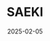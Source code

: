 ---  
layout: startup_page  
title: "SAEKI"  
id: "saeki.ch"  
permalink: "/saekisaeki.ch02052025/"  
website: "https://www.saeki.ch/"  
funding_round: "Seed"  
funding_amount: "$6.7M"  
investors: "Lightbird, Founderful, 2100VC, Danobat"  
about: "SAEKI is a Swiss manufacturing automation company that combines large-scale additive manufacturing with precision CNC machining to deliver precision-engineered components in days. Its hybrid approach includes automated quality assurance and an instant quoting platform, reducing lead times and improving cost efficiency. This innovative system addresses the challenges of long lead times and high costs in industries like aerospace, automotive, and construction."  
markets: "Manufacturing, Automation, Additive Manufacturing, 3D Printing, CNC Machining, Industrial Machinery Manufacturing, Robotics"  
hq: "Zurich, Switzerland"  
founded_year: "2022"  
linkedin: "https://www.linkedin.com/company/saekich"  
twitter: ""  
instagram: ""  
facebook: ""  
crunchbase: "https://www.crunchbase.com/organization/saeki-robotics"  
pitchbook: "https://pitchbook.com/profiles/company/501580-45"  

date_display: "05-Feb-2025"  
date: "2025-02-05"

# SEO Optimization  
meta_title: "SAEKI - Seed Funding ($6.7M)"  
meta_description: "SAEKI, SAEKI is a Swiss manufacturing automation company that combines large-scale additive manufacturing with precision CNC machining to deliver precision-e..."  
meta_keywords: "SAEKI, Manufacturing, Automation, Additive Manufacturing, 3D Printing, CNC Machining, Industrial Machinery Manufacturing, Robotics, Seed funding"  
canonical_url: "https://startup.projectstartups.com/saekisaeki.ch02052025/"  
---
